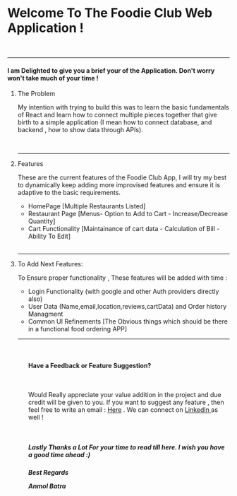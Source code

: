 <div className="align-center">
<h1>Welcome To The Foodie Club Web Application !</h1>
<br />
<hr/>
<h4>I am Delighted to give you a brief your of the Application. Don't worry won't take much of your time ! </h4>
<ol>
<li>The Problem</li>
<p>My intention with trying to build this was to learn the basic fundamentals of React and learn how to connect multiple pieces together that give birth to a simple application (I mean how to connect database, and backend , how to show data through APIs).
</p>
<br />
<hr/>
<li> Features </li>
<p>These are the current features of the Foodie Club App, I will try my best to dynamically keep adding more improvised features and ensure it is adaptive to the basic requirements. </p>
<ul>
<li>HomePage [Multiple Restaurants Listed]</li>
<li>Restaurant Page [Menus- Option to Add to Cart - Increase/Decrease Quantity]</li>
<li>Cart Functionality [Maintainance of cart data - Calculation of Bill - Ability To Edit]</li>
</ul>
<br />
<hr/>
<li>To Add Next Features: </li>
<p>To Ensure proper functionality , These features will be added with time :  </p>
<ul>
<li>Login Functionality (with google and other Auth providers directly also) </li>
<li>User Data (Name,email,location,reviews,cartData) and Order history Managment </li>
<li>Common UI Refinements [The Obvious things which should be there in a functional food ordering APP] </li>

</ul>
<hr/>
<br />
<ol>

<h4>Have a Feedback or Feature Suggestion?  </h4>
<br />
<p> Would Really appreciate your value addition in the project and due credit will be given to you. If you want to suggest any feature , then feel free to write an email  :  <a href="mailto:anmolbatra2018@gmail.com"  target="_blank">Here</a> . We can connect on <a href="https://www.linkedin.com/in/anmolbatra2003" target="_blank">LinkedIn </a> as well ! </p>
<br />
<h5>Lastly Thanks a Lot For your time to read till here. I wish you have a good time ahead :) <h5>
<p>Best Regards</p>
<p> <strong><em>Anmol Batra </em> </strong>

</div>
